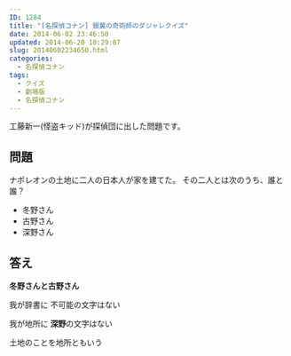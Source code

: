 ```yaml
---
ID: 1284
title: "[名探偵コナン] 銀翼の奇術師のダジャレクイズ"
date: 2014-06-02 23:46:50
updated: 2014-06-20 10:29:07
slug: 20140602234650.html
categories:
  - 名探偵コナン
tags:
  - クイズ
  - 劇場版
  - 名探偵コナン
---
```


工藤新一(怪盗キッド)が探偵団に出した問題です。

<!--more-->
<h2>問題</h2>
ナポレオンの土地に二人の日本人が家を建てた。
その二人とは次のうち、誰と誰？
<ul>
  <li>冬野さん</li>
  <li>古野さん</li>
  <li>深野さん</li>
</ul>

<h2>答え</h2>
<strong>冬野さんと古野さん</strong>

<p>我が辞書に
不可能の文字はない
 
我が地所に
<b>深野</b>の文字はない</p>
<span class="text-muted">土地のことを地所ともいう</span>
